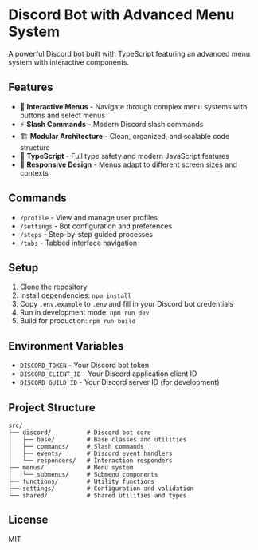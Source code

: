 # Discord Bot with Advanced Menu System

A powerful Discord bot built with TypeScript featuring an advanced menu system with interactive components.

## Features

- 🎯 **Interactive Menus** - Navigate through complex menu systems with buttons and select menus
- ⚡ **Slash Commands** - Modern Discord slash commands
- 🏗️ **Modular Architecture** - Clean, organized, and scalable code structure
- 🔧 **TypeScript** - Full type safety and modern JavaScript features
- 📱 **Responsive Design** - Menus adapt to different screen sizes and contexts

## Commands

- `/profile` - View and manage user profiles
- `/settings` - Bot configuration and preferences
- `/steps` - Step-by-step guided processes
- `/tabs` - Tabbed interface navigation

## Setup

1. Clone the repository
2. Install dependencies: `npm install`
3. Copy `.env.example` to `.env` and fill in your Discord bot credentials
4. Run in development mode: `npm run dev`
5. Build for production: `npm run build`

## Environment Variables

- `DISCORD_TOKEN` - Your Discord bot token
- `DISCORD_CLIENT_ID` - Your Discord application client ID
- `DISCORD_GUILD_ID` - Your Discord server ID (for development)

## Project Structure

```
src/
├── discord/          # Discord bot core
│   ├── base/         # Base classes and utilities
│   ├── commands/     # Slash commands
│   ├── events/       # Discord event handlers
│   └── responders/   # Interaction responders
├── menus/            # Menu system
│   └── submenus/     # Submenu components
├── functions/        # Utility functions
├── settings/         # Configuration and validation
└── shared/           # Shared utilities and types
```

## License

MIT